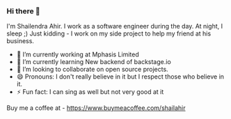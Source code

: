 ### Hi there 👋

I'm Shailendra Ahir. I work as a software engineer during the day. At night, I sleep ;) Just kidding - I work on my side project to help my friend at his business.


- 🔭 I’m currently working at Mphasis Limited 
- 🌱 I’m currently learning New backend of backstage.io
- 👯 I’m looking to collaborate on open source projects.
- 😄 Pronouns: I don't really believe in it but I respect those who believe in it.
- ⚡ Fun fact: I can sing as well but not very good at it


Buy me a coffee at - https://www.buymeacoffee.com/shailahir
